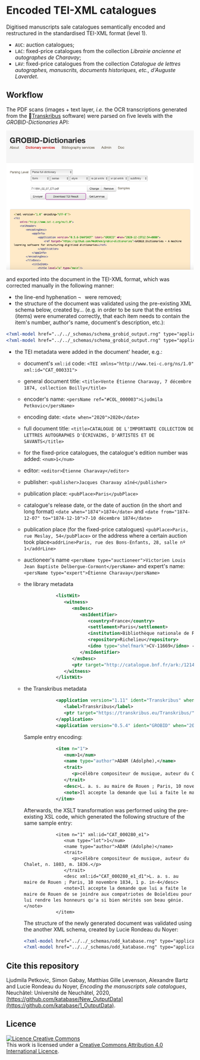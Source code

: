 # Encoded TEI-XML catalogues

Digitised manuscripts sale catalogues semantically encoded and restructured in the standardised TEI-XML format (level 1).

* `AUC`: auction catalogues;
* `LAC`: fixed-price catalogues from the collection _Librairie ancienne et autographes de Charavay_;
* `LAV`: fixed-price catalogues from the collection _Catalogue de lettres autographes, manuscrits, documents historiques, etc., d'Auguste Laverdet_.

## Workflow

The PDF scans (images + text layer, *i.e.* the OCR transcriptions generated from the [Transkribus](https://readcoop.eu/transkribus/?sc=Transkribus) software) were parsed on five levels with the _GROBID-Dictionaries_ API:



![GROBID-API](img/GROBID-API.png)

 and exported into the document in the TEI-XML format, which was corrected manually in the following manner:

* the line-end hyphenation `¬ ` were removed;
* the structure of the document was validated using the pre-existing XML schema below, created by... (e.g. in order to be sure that the entries (items) were enumerated correctly, that each item needs to contain the item's number, author's name, document's description, etc.):

```xml
<?xml-model href="../../_schemas/schema_grobid_output.rng" type="application/xml" schematypens="http://relaxng.org/ns/structure/1.0"?>
<?xml-model href="../../_schemas/schema_grobid_output.rng" type="application/xml" schematypens="http://purl.oclc.org/dsdl/schematron"?>
```

* the TEI metadata were added in the document' header, e.g.:

  * document's `xml:id` code: `<TEI xmlns="http://www.tei-c.org/ns/1.0" xml:id="CAT_000331">`

  * general document title: `<title>Vente Étienne Charavay, 7 décembre 1874, collection Boilly</title>`

  * encoder's name: `<persName ref="#COL_000003">Ljudmila Petkovic</persName>`

  * encoding date: `<date when="2020">2020</date>`

  * full document title: `<title>CATALOGUE DE L'IMPORTANTE COLLECTION DE LETTRES AUTOGRAPHES D'ÉCRIVAINS, D'ARTISTES ET DE SAVANTS</title>`

  * for the fixed-price catalogues, the catalogue's edition number was added: `<num>1</num>`

  * editor: `<editor>Étienne Charavay</editor>`

  * publisher: `<publisher>Jacques Charavay aîné</publisher>  `

  * publication place: `<pubPlace>Paris</pubPlace>`

  * catalogue's release date, or the date of auction (in the short and long format) `<date when="1874">1874</date>` and `<date from="1874-12-07" to="1874-12-10">7-10 décembre 1874</date>`

  * publication place (for the fixed-price catalogues) `<pubPlace>Paris, rue Meslay, 54</pubPlace>` 
    or the address where a certain auction took place`<addrLine>Paris, rue des Bons-Enfants, 28, salle nº 1</addrLine>`

  * auctioneer's name `<persName type="auctioneer">Victorien Louis Jean Baptiste Delbergue-Cormont</persName>` 
    and expert's name:  `<persName type="expert">Étienne Charavay</persName>`

  * the library metadata

    ```xml
                <listWit>
                   <witness>
                      <msDesc>
                         <msIdentifier>
                            <country>France</country>
                            <settlement>Paris</settlement>
                            <institution>Bibliothèque nationale de France</institution>
                            <repository>Richelieu</repository>
                            <idno type="shelfmark">CV-11669</idno> -------------- the IDNO code given by the National Library of France
                         </msIdentifier>
                      </msDesc>
                      <ptr target="http://catalogue.bnf.fr/ark:/12148/cb45023474z"/> ---------- the ark identifier
                   </witness>
                </listWit>
    ```

  * the Transkribus metadata

    ```xml
                <application version="1.11" ident="Transkribus" when="2020"> ---------------- year of processing
                   <label>Transkribus</label>
                   <ptr target="https://transkribus.eu/Transkribus/"/>
                </application>
                <application version="0.5.4" ident="GROBID" when="2020"> -------------- year of processing
    ```

    Sample entry encoding:

    ```xml
                <item n="1">
                   <num>1</num>
                   <name type="author">ADAM (Adolphe),</name>
                   <trait>
                      <p>célèbre compositeur de musique, auteur du Chalet, n. 1803, m. 1836.</p>
                   </trait>
                   <desc>L. a. s. au maire de Rouen ; Paris, 10 novembre 1834, 1 p. in-4</desc>
                   <note>Il accepte la demande que lui a faite le maire de Rouen de se joindre aux compatriotes de Boïeldieu pour lui rendre les honneurs qu'a si bien mérités son beau génie.</note>
                </item>
    ```

    Afterwards, the XSLT transformation was performed using the pre-existing XSL code, which generated the following structure of the same sample entry:

    ```
                <item n="1" xml:id="CAT_000280_e1">
                   <num type="lot">1</num>
                   <name type="author">ADAM (Adolphe)</name>
                   <trait>
                      <p>célèbre compositeur de musique, auteur du Chalet, n. 1803, m. 1836.</p>
                   </trait>
                   <desc xml:id="CAT_000280_e1_d1">L. a. s. au maire de Rouen ; Paris, 10 novembre 1834, 1 p. in-4</desc>
                   <note>Il accepte la demande que lui a faite le maire de Rouen de se joindre aux compatriotes de Boïeldieu pour lui rendre les honneurs qu'a si bien mérités son beau génie.</note>
                </item>
    ```

    The structure of the newly generated document was validated using the another XML schema, created by Lucie Rondeau du Noyer:

    ```xml
    <?xml-model href="../../_schemas/odd_katabase.rng" type="application/xml" schematypens="http://relaxng.org/ns/structure/1.0"?>
    <?xml-model href="../../_schemas/odd_katabase.rng" type="application/xml" schematypens="http://purl.oclc.org/dsdl/schematron"?>
    ```

    

## Cite this repository

Ljudmila Petkovic, Simon Gabay, Matthias Gille Levenson, Alexandre Bartz and Lucie Rondeau du Noyer, _Encoding the manuscripts sale catalogues_, Neuchâtel: Université de Neuchâtel, 2020, [https://github.com/katabase/New_OutputData](https://github.com/katabase/1_OutputData).

## Licence

<a rel="license" href="http://creativecommons.org/licenses/by/4.0/"><img alt="Licence Creative Commons" style="border-width:0" src="https://i.creativecommons.org/l/by/4.0/88x31.png" /></a><br />This work is licensed under a <a rel="license" href="http://creativecommons.org/licenses/by/4.0/">Creative Commons Attribution 4.0 International Licence</a>.